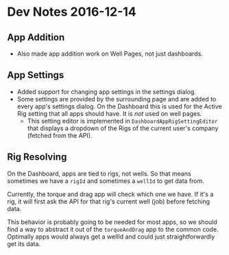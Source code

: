 # Dev Notes 2016-12-14

## App Addition

* Also made app addition work on Well Pages, not just dashboards.

## App Settings

* Added support for changing app settings in the settings dialog.
* Some settings are provided by the surrounding page and are added to every app's settings dialog. On the Dashboard this is used for the Active Rig setting that all apps should have. It is *not* used on well pages. 
   * This setting editor is implemented in `DashboardAppRigSettingEditor` that displays a dropdown of the Rigs of the current user's company (fetched from the API).

## Rig Resolving

On the Dashboard, apps are tied to rigs, not wells. So that means sometimes we have a `rigId` and sometimes a `wellId` to get data from. 

Currently, the torque and drag app will check which one we have. If it's a rig, it will first ask the API for that rig's current well (job) before fetching data. 

This behavior is probably going to be needed for most apps, so we should find a way to abstract it out of the `torqueAndDrag` app to the common code. Optimally apps would always get a wellId and could just straightforwardly get its data.
